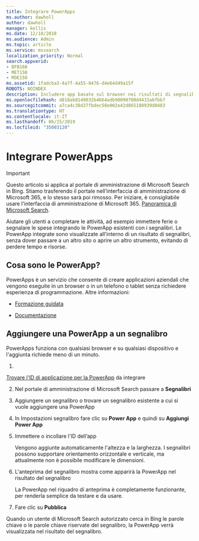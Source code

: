 ```yaml
---
title: Integrare PowerApps
ms.author: dawholl
author: dawholl
manager: kellis
ms.date: 12/18/2018
ms.audience: Admin
ms.topic: article
ms.service: mssearch
localization_priority: Normal
search.appverid:
- BFB160
- MET150
- MOE150
ms.assetid: 1fadcba3-4a7f-4a55-8476-d4e64d49a15f
ROBOTS: NOINDEX
description: Includere app basate sul browser nei risultati di segnalibri per Microsoft Search
ms.openlocfilehash: d818ab8149032b4664adb90098700d4432a6fbb7
ms.sourcegitcommit: a7ca4c38d37fbdec58e002e42d865188939d0483
ms.translationtype: HT
ms.contentlocale: it-IT
ms.lasthandoff: 06/15/2019
ms.locfileid: "35003120"
---
```

# <a name="integrate-powerapps"></a>Integrare PowerApps

> [!IMPORTANT]
> Questo articolo si applica al portale di amministrazione di Microsoft Search in Bing. Stiamo trasferendo il portale nell’interfaccia di amministrazione di Microsoft 365, e lo stesso sarà poi rimosso. Per iniziare, è consigliabile usare l'interfaccia di amministrazione di Microsoft 365. [Panoramica di Microsoft Search](overview-microsoft-search.md).
    
Aiutare gli utenti a completare le attività, ad esempio immettere ferie o segnalare le spese integrando le PowerApp esistenti con i segnalibri. Le PowerApp integrate sono visualizzate all’interno di un risultato di segnalibri, senza dover passare a un altro sito o aprire un altro strumento, evitando di perdere tempo e risorse.
  
## <a name="what-are-powerapps"></a>Cosa sono le PowerApp?

PowerApps è un servizio che consente di creare applicazioni aziendali che vengono eseguite in un browser o in un telefono o tablet senza richiedere esperienza di programmazione. Altre informazioni:
  
- 
  [Formazione guidata](https://docs.microsoft.com/it-IT/learn/browse/?products=powerapps)
    
- 
  [Documentazione](https://docs.microsoft.com/it-IT/powerapps/)
    
## <a name="add-a-powerapp-to-a-bookmark"></a>Aggiungere una PowerApp a un segnalibro

PowerApps funziona con qualsiasi browser e su qualsiasi dispositivo e l'aggiunta richiede meno di un minuto.
  
1. 
  [Trovare l'ID di applicazione per la PowerApp](https://docs.microsoft.com/it-IT/powerapps/maker/canvas-apps/get-sessionid#get-an-app-id) da integrare 
    
2. Nel portale di amministrazione di Microsoft Search passare a **Segnalibri**
    
3. Aggiungere un segnalibro o trovare un segnalibro esistente a cui si vuole aggiungere una PowerApp
    
4. In Impostazioni segnalibro fare clic su **Power App** e quindi su **Aggiungi Power App**
    
5. Immettere o incollare l'ID dell’app
    
    Vengono aggiunte automaticamente l'altezza e la larghezza. I segnalibri possono supportare orientamento orizzontale e verticale, ma attualmente non è possibile modificare le dimensioni.
    
6. L'anteprima del segnalibro mostra come apparirà la PowerApp nel risultato del segnalibro
    
    La PowerApp nel riquadro di anteprima è completamente funzionante, per renderla semplice da testare e da usare.
    
7. Fare clic su **Pubblica**
    
Quando un utente di Microsoft Search autorizzato cerca in Bing le parole chiave o le parole chiave riservate del segnalibro, la PowerApp verrà visualizzata nel risultato del segnalibro.
